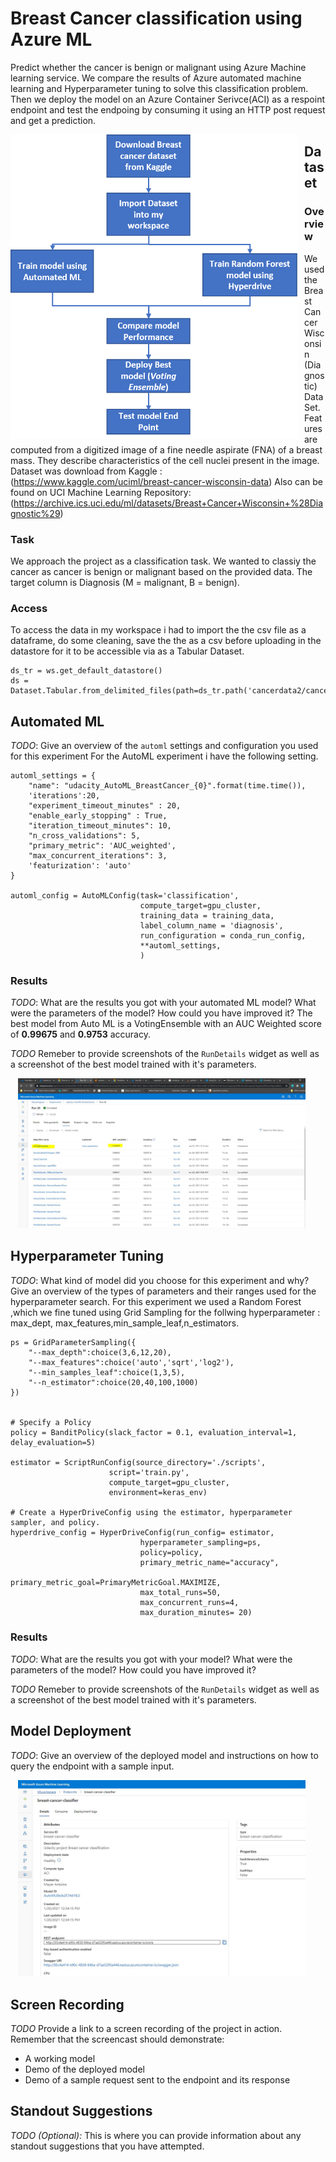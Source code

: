 
# Breast Cancer classification using Azure ML

Predict whether the cancer is benign or malignant using Azure Machine learning service. We  compare the results of Azure automated machine learning  and Hyperparameter tuning to solve this classification problem. Then we deploy the model on an Azure Container Serivce(ACI) as a respoint endpoint and test the endpoing by consuming it using an HTTP post request and get a prediction.
<p align='center'>
    <img src="capstone-diagram_adapt.png" width="460" heigth = "400"  style="float: left; margin-right: 10px;" />
</p>

## Dataset

### Overview

We used the Breast Cancer Wisconsin (Diagnostic) Data Set.Features are computed from a digitized image of a fine needle aspirate (FNA) of a breast mass. They describe characteristics of the cell nuclei present in the image.
Dataset was download from Kaggle : (https://www.kaggle.com/uciml/breast-cancer-wisconsin-data)
Also can be found on UCI Machine Learning Repository: (https://archive.ics.uci.edu/ml/datasets/Breast+Cancer+Wisconsin+%28Diagnostic%29)

### Task
We approach the project as a classification task. We wanted to classiy the cancer as cancer is benign or malignant based on the provided data.
The target column is Diagnosis (M = malignant, B = benign).


### Access
To access the data in my workspace i had to import the the csv file as a dataframe, do some cleaning, save the the as a csv before uploading in the datastore for it to be accessible via as a Tabular Dataset.

```
ds_tr = ws.get_default_datastore()
ds = Dataset.Tabular.from_delimited_files(path=ds_tr.path('cancerdata2/cancer_train_data.csv'))
```

## Automated ML
*TODO*: Give an overview of the `automl` settings and configuration you used for this experiment
For the AutoML experiment i have the following setting.

```
automl_settings = {
    "name": "udacity_AutoML_BreastCancer_{0}".format(time.time()),
    'iterations':20,
    "experiment_timeout_minutes" : 20,
    "enable_early_stopping" : True,
    "iteration_timeout_minutes": 10,
    "n_cross_validations": 5,
    "primary_metric": 'AUC_weighted',
    "max_concurrent_iterations": 3,
    'featurization': 'auto'
}

automl_config = AutoMLConfig(task='classification',
                             compute_target=gpu_cluster,
                             training_data = training_data,
                             label_column_name = 'diagnosis',
                             run_configuration = conda_run_config,
                             **automl_settings,
                             )
```

### Results
*TODO*: What are the results you got with your automated ML model? What were the parameters of the model? How could you have improved it?
The best model from Auto ML is a VotingEnsemble with an AUC Weighted score of **0.99675** and **0.9753** accuracy.

*TODO* Remeber to provide screenshots of the `RunDetails` widget as well as a screenshot of the best model trained with it's parameters.
<p align='center'>
<img src="screens\best_automl_model.JPG" width="460" heigth = "400"  style="float: center; margin-right: 20px;" />
</p>

## Hyperparameter Tuning
*TODO*: What kind of model did you choose for this experiment and why? Give an overview of the types of parameters and their ranges used for the hyperparameter search.
For this experiment we used a Random Forest  ,which we fine tuned using Grid Sampling for the follwing hyperparameter : max_dept, max_features,min_sample_leaf,n_estimators.

```
ps = GridParameterSampling({
    "--max_depth":choice(3,6,12,20),
    "--max_features":choice('auto','sqrt','log2'),
    "--min_samples_leaf":choice(1,3,5),
    "--n_estimator":choice(20,40,100,1000)
})


# Specify a Policy
policy = BanditPolicy(slack_factor = 0.1, evaluation_interval=1, delay_evaluation=5)

estimator = ScriptRunConfig(source_directory='./scripts',
                      script='train.py',
                      compute_target=gpu_cluster,
                      environment=keras_env)

# Create a HyperDriveConfig using the estimator, hyperparameter sampler, and policy.
hyperdrive_config = HyperDriveConfig(run_config= estimator,
                             hyperparameter_sampling=ps,
                             policy=policy,
                             primary_metric_name="accuracy",
                             primary_metric_goal=PrimaryMetricGoal.MAXIMIZE,
                             max_total_runs=50,
                             max_concurrent_runs=4,
                             max_duration_minutes= 20)
```

### Results
*TODO*: What are the results you got with your model? What were the parameters of the model? How could you have improved it?

*TODO* Remeber to provide screenshots of the `RunDetails` widget as well as a screenshot of the best model trained with it's parameters.

## Model Deployment
*TODO*: Give an overview of the deployed model and instructions on how to query the endpoint with a sample input.
<p align='center'>
    <img src="screens\model_enpoint1.JPG" width="460" heigth = "400"  style="float: center; margin-right: 20px;" />
</P>

## Screen Recording
*TODO* Provide a link to a screen recording of the project in action. Remember that the screencast should demonstrate:
- A working model
- Demo of the deployed  model
- Demo of a sample request sent to the endpoint and its response

## Standout Suggestions
*TODO (Optional):* This is where you can provide information about any standout suggestions that you have attempted.
